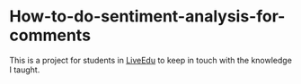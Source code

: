 # How-to-do-sentiment-analysis-for-comments

This is a project for students in [LiveEdu]() to keep in touch with the knowledge I taught.
